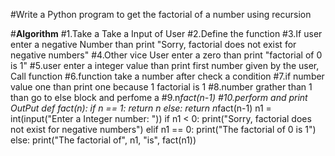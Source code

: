    #Write a Python program to get the factorial of a number using recursion
   
   #****Algorithm****
   #1.Take a Take a Input of User
   #2.Define the function
   #3.If user enter a negative Number than print "Sorry, factorial does not exist for negative numbers"
   #4.Other vice User enter a zero than print "factorial of 0 is 1"
   #5.user enter a integer value than print first  number given by the user, Call function 
   #6.function take a number after check a condition
   #7.if number value one than print one because 1 factorial is 1
   #8.number grather than 1 than go to else block and perfome a
   #9.n*fact(n-1)
   #10.perform and print OutPut
def fact(n):
   if n == 1:
       return n
   else:
       return n*fact(n-1)
n1 = int(input("Enter a Integer number: "))
if n1 < 0:
   print("Sorry, factorial does not exist for negative numbers")
elif n1 == 0:
   print("The factorial of 0 is 1")
else:
   print("The factorial of", n1, "is", fact(n1))

   

   
